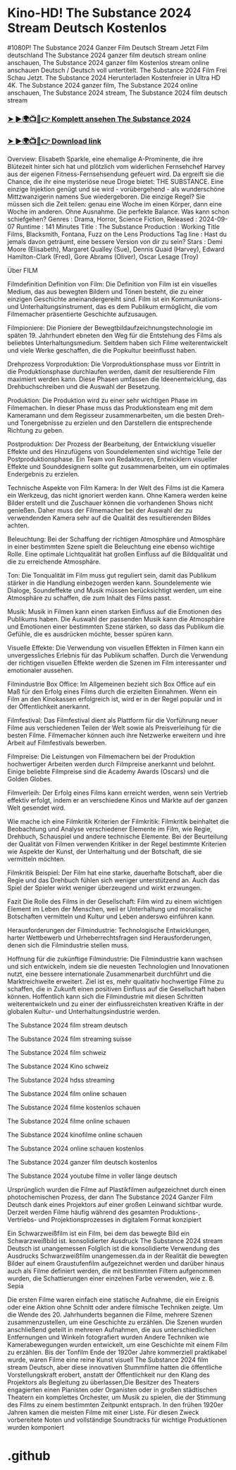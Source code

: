 # Kino-HD! The Substance 2024 Stream Deutsch Kostenlos

#1080P! The Substance 2024 Ganzer Film Deutsch Stream Jetzt Film deutschland The Substance 2024 ganzer film deutsch stream online anschauen, The Substance 2024 ganzer film Kostenlos stream online anschauen Deutsch / Deutsch voll untertitelt. The Substance 2024 Film Frei Schau Jetzt. The Substance 2024 Herunterladen Kostenfreier in Ultra HD 4K. The Substance 2024 ganzer film, The Substance 2024 online anschauen, The Substance 2024 stream, The Substance 2024 film deutsch stream

<h3><a href="https://thedailyfun.online/movie.php?id=933260">➤ ►🌍📺📱👉 Komplett ansehen The Substance 2024</a></h3>

<h3><a href="https://thedailyfun.online/">➤ ►🌍📺📱👉 Download link</a></h3>

Overview: Elisabeth Sparkle, eine ehemalige A-Prominente, die ihre Blütezeit hinter sich hat und plötzlich vom widerlichen Fernsehchef Harvey aus der eigenen Fitness-Fernsehsendung gefeuert wird. Da ergreift sie die Chance, die ihr eine mysteriöse neue Droge bietet: THE SUBSTANCE. Eine einzige Injektion genügt und sie wird - vorübergehend - als wunderschöne Mittzwanzigerin namens Sue wiedergeboren. Die einzige Regel? Sie müssen sich die Zeit teilen: genau eine Woche im einen Körper, dann eine Woche im anderen. Ohne Ausnahme. Die perfekte Balance. Was kann schon schiefgehen?
Genres : Drama, Horror, Science Fiction, 
Released : 2024-09-07
Runtime : 141 Minutes
Title : The Substance
Production : Working Title Films, Blacksmith, Fontana, Fuzz on the Lens Productions
Tag line : Hast du jemals davon geträumt, eine bessere Version von dir zu sein?
Stars : Demi Moore (Elisabeth), Margaret Qualley (Sue), Dennis Quaid (Harvey), Edward Hamilton-Clark (Fred), Gore Abrams (Oliver), Oscar Lesage (Troy)




Über FILM

Filmdefinition Definition von Film: Die Definition von Film ist ein visuelles Medium, das aus bewegten Bildern und Tönen besteht, die zu einer einzigen Geschichte aneinandergereiht sind. Film ist ein Kommunikations- und Unterhaltungsinstrument, das es dem Publikum ermöglicht, die vom Filmemacher präsentierte Geschichte aufzusaugen.

Filmpioniere: Die Pioniere der Bewegtbildaufzeichnungstechnologie im späten 19. Jahrhundert ebneten den Weg für die Entstehung des Films als beliebtes Unterhaltungsmedium. Seitdem haben sich Filme weiterentwickelt und viele Werke geschaffen, die die Popkultur beeinflusst haben.

Drehprozess Vorproduktion: Die Vorproduktionsphase muss vor Eintritt in die Produktionsphase durchlaufen werden, damit der resultierende Film maximiert werden kann. Diese Phasen umfassen die Ideenentwicklung, das Drehbuchschreiben und die Auswahl der Besetzung.

Produktion: Die Produktion wird zu einer sehr wichtigen Phase im Filmemachen. In dieser Phase muss das Produktionsteam eng mit dem Kameramann und dem Regisseur zusammenarbeiten, um die besten Dreh- und Tonergebnisse zu erzielen und den Darstellern die entsprechende Richtung zu geben.

Postproduktion: Der Prozess der Bearbeitung, der Entwicklung visueller Effekte und des Hinzufügens von Soundelementen sind wichtige Teile der Postproduktionsphase. Ein Team von Redakteuren, Entwicklern visueller Effekte und Sounddesignern sollte gut zusammenarbeiten, um ein optimales Endergebnis zu erzielen.

Technische Aspekte von Film Kamera: In der Welt des Films ist die Kamera ein Werkzeug, das nicht ignoriert werden kann. Ohne Kamera werden keine Bilder erstellt und die Zuschauer können die vorhandenen Shows nicht genießen. Daher muss der Filmemacher bei der Auswahl der zu verwendenden Kamera sehr auf die Qualität des resultierenden Bildes achten.

Beleuchtung: Bei der Schaffung der richtigen Atmosphäre und Atmosphäre in einer bestimmten Szene spielt die Beleuchtung eine ebenso wichtige Rolle. Eine optimale Lichtqualität hat großen Einfluss auf die Bildqualität und die zu erreichende Atmosphäre.

Ton: Die Tonqualität im Film muss gut reguliert sein, damit das Publikum stärker in die Handlung einbezogen werden kann. Soundelemente wie Dialoge, Soundeffekte und Musik müssen berücksichtigt werden, um eine Atmosphäre zu schaffen, die zum Inhalt des Films passt.

Musik: Musik in Filmen kann einen starken Einfluss auf die Emotionen des Publikums haben. Die Auswahl der passenden Musik kann die Atmosphäre und Emotionen einer bestimmten Szene stärken, so dass das Publikum die Gefühle, die es ausdrücken möchte, besser spüren kann.

Visuelle Effekte: Die Verwendung von visuellen Effekten in Filmen kann ein unvergessliches Erlebnis für das Publikum schaffen. Durch die Verwendung der richtigen visuellen Effekte werden die Szenen im Film interessanter und emotionaler aussehen.

Filmindustrie Box Office: Im Allgemeinen bezieht sich Box Office auf ein Maß für den Erfolg eines Films durch die erzielten Einnahmen. Wenn ein Film an den Kinokassen erfolgreich ist, wird er in der Regel populär und in der Öffentlichkeit anerkannt.

Filmfestival: Das Filmfestival dient als Plattform für die Vorführung neuer Filme aus verschiedenen Teilen der Welt sowie als Preisverleihung für die besten Filme. Filmemacher können auch ihre Netzwerke erweitern und ihre Arbeit auf Filmfestivals bewerben.

Filmpreise: Die Leistungen von Filmemachern bei der Produktion hochwertiger Arbeiten werden durch Filmpreise anerkannt und belohnt. Einige beliebte Filmpreise sind die Academy Awards (Oscars) und die Golden Globes.

Filmverleih: Der Erfolg eines Films kann erreicht werden, wenn sein Vertrieb effektiv erfolgt, indem er an verschiedene Kinos und Märkte auf der ganzen Welt gesendet wird.

Wie mache ich eine Filmkritik Kriterien der Filmkritik: Filmkritik beinhaltet die Beobachtung und Analyse verschiedener Elemente im Film, wie Regie, Drehbuch, Schauspiel und andere technische Elemente. Bei der Beurteilung der Qualität von Filmen verwenden Kritiker in der Regel bestimmte Kriterien wie Aspekte der Kunst, der Unterhaltung und der Botschaft, die sie vermitteln möchten.

Filmkritik Beispiel: Der Film hat eine starke, dauerhafte Botschaft, aber die Regie und das Drehbuch fühlen sich weniger unterstützend an. Auch das Spiel der Spieler wirkt weniger überzeugend und wirkt erzwungen.

Fazit Die Rolle des Films in der Gesellschaft: Film wird zu einem wichtigen Element im Leben der Menschen, weil er Unterhaltung und moralische Botschaften vermitteln und Kultur und Leben anderswo einführen kann.

Herausforderungen der Filmindustrie: Technologische Entwicklungen, harter Wettbewerb und Urheberrechtsfragen sind Herausforderungen, denen sich die Filmindustrie stellen muss.

Hoffnung für die zukünftige Filmindustrie: Die Filmindustrie kann wachsen und sich entwickeln, indem sie die neuesten Technologien und Innovationen nutzt, eine bessere internationale Zusammenarbeit durchführt und die Marktreichweite erweitert. Ziel ist es, mehr qualitativ hochwertige Filme zu schaffen, die in Zukunft einen positiven Einfluss auf die Gesellschaft haben können. Hoffentlich kann sich die Filmindustrie mit diesen Schritten weiterentwickeln und zu einer der einflussreichsten kreativen Kräfte in der globalen Kultur- und Unterhaltungsindustrie werden.

The Substance 2024 film stream deutsch

The Substance 2024 film streaming suisse

The Substance 2024 film schweiz

The Substance 2024 Kino schweiz

The Substance 2024 hdss streaming

The Substance 2024 film online schauen

The Substance 2024 filme kostenlos schauen

The Substance 2024 filme online schauen

The Substance 2024 kinofilme online schauen

The Substance 2024 online schauen kostenlos

The Substance 2024 ganzer film deutsch kostenlos

The Substance 2024 youtube filme in voller länge deutsch

Ursprünglich wurden die Filme auf Plastikfilmen aufgezeichnet durch einen photochemischen Prozess, der dann The Substance 2024 Ganzer Film Deutsch dank eines Projektors auf einer großen Leinwand sichtbar wurde. Derzeit werden Filme häufig während des gesamten Produktions-, Vertriebs- und Projektionsprozesses in digitalem Format konzipiert

Ein Schwarzweißfilm ist ein Film, bei dem das bewegte Bild ein Schwarzweißbild ist. konsolidierter Ausdruck The Substance 2024 stream Deutsch ist unangemessen Folglich ist die konsolidierte Verwendung des Ausdrucks Schwarzweißfilm unangemessen.da in der Realität die bewegten Bilder auf einem Graustufenfilm aufgezeichnet werden und darüber hinaus auch als Filme definiert werden, die mit bestimmten Filtern aufgenommen wurden, die Schattierungen einer einzelnen Farbe verwenden, wie z. B. Sepia

Die ersten Filme waren einfach eine statische Aufnahme, die ein Ereignis oder eine Aktion ohne Schnitt oder andere filmische Techniken zeigte. Um die Wende des 20. Jahrhunderts begannen die Filme, mehrere Szenen zusammenzustellen, um eine Geschichte zu erzählen. Die Szenen wurden anschließend geteilt in mehreren Aufnahmen, die aus unterschiedlichen Entfernungen und Winkeln fotografiert wurden Andere Techniken wie Kamerabewegungen wurden entwickelt, um eine Geschichte mit einem Film zu erzählen. Bis der Tonfilm Ende der 1920er Jahre kommerziell praktikabel wurde, waren Filme eine reine Kunst visuell The Substance 2024 film stream Deutsch, aber diese innovativen Stummfilme hatten die öffentliche Vorstellungskraft erobert, anstatt der Öffentlichkeit nur den Klang des Projektors als Begleitung zu überlassen,Die Besitzer des Theaters engagierten einen Pianisten oder Organisten oder in großen städtischen Theatern ein komplettes Orchester, um Musik zu spielen, die der Stimmung des Films zu einem bestimmten Zeitpunkt entsprach. In den frühen 1920er Jahren kamen die meisten Filme mit einer Liste. Für diesen Zweck vorbereitete Noten und vollständige Soundtracks für wichtige Produktionen wurden komponiert

# .github 
